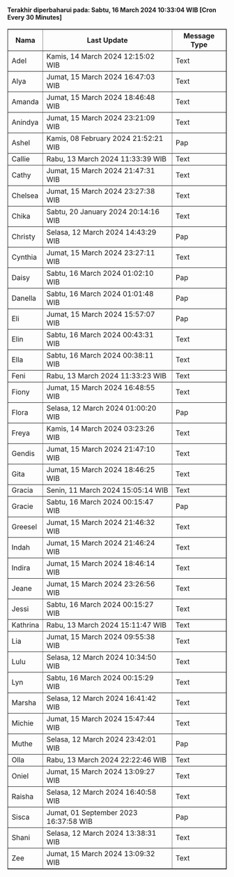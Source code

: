 #### Terakhir diperbaharui pada: Sabtu, 16 March 2024 10:33:04 WIB [Cron Every 30 Minutes]

<table border='1'><tr><th>Nama</th><th>Last Update</th><th>Message Type</th></tr><tr><td>Adel</td><td>Kamis, 14 March 2024 12:15:02 WIB</td><td>Text</td></tr><tr><td>Alya</td><td>Jumat, 15 March 2024 16:47:03 WIB</td><td>Text</td></tr><tr><td>Amanda</td><td>Jumat, 15 March 2024 18:46:48 WIB</td><td>Text</td></tr><tr><td>Anindya</td><td>Jumat, 15 March 2024 23:21:09 WIB</td><td>Text</td></tr><tr><td>Ashel</td><td>Kamis, 08 February 2024 21:52:21 WIB</td><td>Pap</td></tr><tr><td>Callie</td><td>Rabu, 13 March 2024 11:33:39 WIB</td><td>Text</td></tr><tr><td>Cathy</td><td>Jumat, 15 March 2024 21:47:31 WIB</td><td>Text</td></tr><tr><td>Chelsea</td><td>Jumat, 15 March 2024 23:27:38 WIB</td><td>Text</td></tr><tr><td>Chika</td><td>Sabtu, 20 January 2024 20:14:16 WIB</td><td>Text</td></tr><tr><td>Christy</td><td>Selasa, 12 March 2024 14:43:29 WIB</td><td>Pap</td></tr><tr><td>Cynthia</td><td>Jumat, 15 March 2024 23:27:11 WIB</td><td>Text</td></tr><tr><td>Daisy</td><td>Sabtu, 16 March 2024 01:02:10 WIB</td><td>Pap</td></tr><tr><td>Danella</td><td>Sabtu, 16 March 2024 01:01:48 WIB</td><td>Pap</td></tr><tr><td>Eli</td><td>Jumat, 15 March 2024 15:57:07 WIB</td><td>Pap</td></tr><tr><td>Elin</td><td>Sabtu, 16 March 2024 00:43:31 WIB</td><td>Text</td></tr><tr><td>Ella</td><td>Sabtu, 16 March 2024 00:38:11 WIB</td><td>Text</td></tr><tr><td>Feni</td><td>Rabu, 13 March 2024 11:33:23 WIB</td><td>Text</td></tr><tr><td>Fiony</td><td>Jumat, 15 March 2024 16:48:55 WIB</td><td>Text</td></tr><tr><td>Flora</td><td>Selasa, 12 March 2024 01:00:20 WIB</td><td>Pap</td></tr><tr><td>Freya</td><td>Kamis, 14 March 2024 03:23:26 WIB</td><td>Text</td></tr><tr><td>Gendis</td><td>Jumat, 15 March 2024 21:47:10 WIB</td><td>Text</td></tr><tr><td>Gita</td><td>Jumat, 15 March 2024 18:46:25 WIB</td><td>Text</td></tr><tr><td>Gracia</td><td>Senin, 11 March 2024 15:05:14 WIB</td><td>Text</td></tr><tr><td>Gracie</td><td>Sabtu, 16 March 2024 00:15:47 WIB</td><td>Pap</td></tr><tr><td>Greesel</td><td>Jumat, 15 March 2024 21:46:32 WIB</td><td>Text</td></tr><tr><td>Indah</td><td>Jumat, 15 March 2024 21:46:24 WIB</td><td>Text</td></tr><tr><td>Indira</td><td>Jumat, 15 March 2024 18:46:14 WIB</td><td>Text</td></tr><tr><td>Jeane</td><td>Jumat, 15 March 2024 23:26:56 WIB</td><td>Text</td></tr><tr><td>Jessi</td><td>Sabtu, 16 March 2024 00:15:27 WIB</td><td>Text</td></tr><tr><td>Kathrina</td><td>Rabu, 13 March 2024 15:11:47 WIB</td><td>Text</td></tr><tr><td>Lia</td><td>Jumat, 15 March 2024 09:55:38 WIB</td><td>Text</td></tr><tr><td>Lulu</td><td>Selasa, 12 March 2024 10:34:50 WIB</td><td>Text</td></tr><tr><td>Lyn</td><td>Sabtu, 16 March 2024 00:15:29 WIB</td><td>Text</td></tr><tr><td>Marsha</td><td>Selasa, 12 March 2024 16:41:42 WIB</td><td>Text</td></tr><tr><td>Michie</td><td>Jumat, 15 March 2024 15:47:44 WIB</td><td>Text</td></tr><tr><td>Muthe</td><td>Selasa, 12 March 2024 23:42:01 WIB</td><td>Pap</td></tr><tr><td>Olla</td><td>Rabu, 13 March 2024 22:22:46 WIB</td><td>Text</td></tr><tr><td>Oniel</td><td>Jumat, 15 March 2024 13:09:27 WIB</td><td>Text</td></tr><tr><td>Raisha</td><td>Selasa, 12 March 2024 16:40:58 WIB</td><td>Text</td></tr><tr><td>Sisca</td><td>Jumat, 01 September 2023 16:37:58 WIB</td><td>Pap</td></tr><tr><td>Shani</td><td>Selasa, 12 March 2024 13:38:31 WIB</td><td>Text</td></tr><tr><td>Zee</td><td>Jumat, 15 March 2024 13:09:32 WIB</td><td>Text</td></tr></table>
